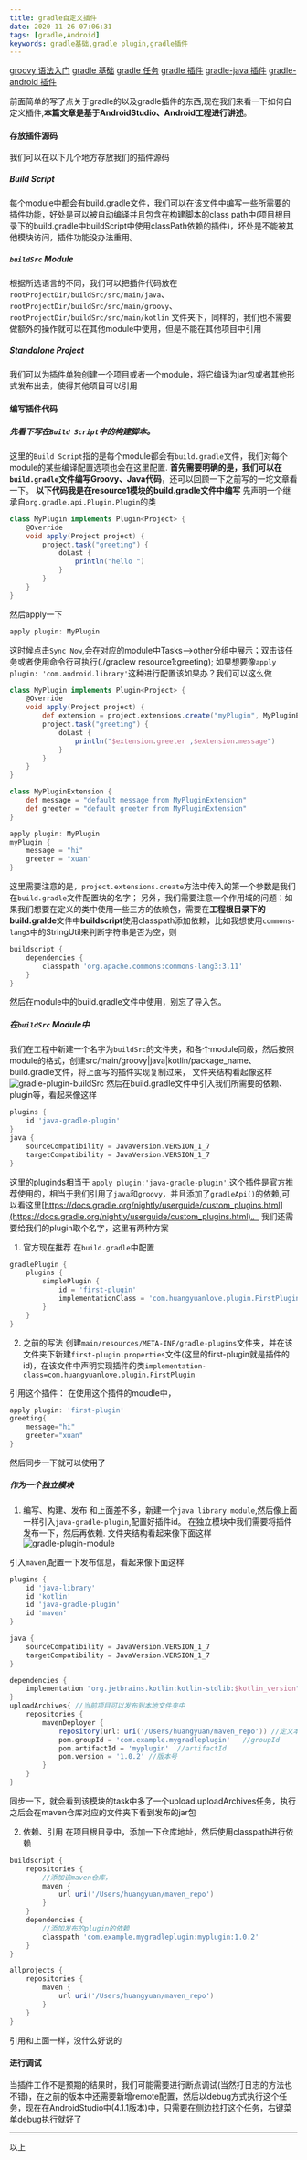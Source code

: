 ```yaml
---
title: gradle自定义插件
date: 2020-11-26 07:06:31
tags: [gradle,Android]
keywords: gradle基础,gradle plugin,gradle插件
---
```

[groovy 语法入门](https://blog.huangyuanlove.com/2018/11/09/groovy%E8%AF%AD%E6%B3%95%E5%85%A5%E9%97%A8/)
[gradle 基础](https://blog.huangyuanlove.com/2018/11/11/gradle%E5%9F%BA%E7%A1%80/)
[gradle 任务](https://blog.huangyuanlove.com/2018/11/19/gradle%E4%BB%BB%E5%8A%A1/)
[gradle 插件](https://blog.huangyuanlove.com/2018/12/09/gradle%E6%8F%92%E4%BB%B6/)
[gradle-java 插件](https://blog.huangyuanlove.com/2018/12/19/gradle-java%E6%8F%92%E4%BB%B6/)
[gradle-android 插件](https://blog.huangyuanlove.com/2018/12/22/gradle-android%E6%8F%92%E4%BB%B6/)

前面简单的写了点关于gradle的以及gradle插件的东西,现在我们来看一下如何自定义插件,**本篇文章是基于AndroidStudio、Android工程进行讲述**。
<!--more-->
#### 存放插件源码
我们可以在以下几个地方存放我们的插件源码
##### Build Script
每个module中都会有build.gradle文件，我们可以在该文件中编写一些所需要的插件功能，好处是可以被自动编译并且包含在构建脚本的class path中(项目根目录下的build.gradle中buildScript中使用classPath依赖的插件)，坏处是不能被其他模块访问，插件功能没办法重用。
##### `buildSrc` Module
根据所选语言的不同，我们可以把插件代码放在`rootProjectDir/buildSrc/src/main/java`、`rootProjectDir/buildSrc/src/main/groovy`、`rootProjectDir/buildSrc/src/main/kotlin` 文件夹下，同样的，我们也不需要做额外的操作就可以在其他module中使用，但是不能在其他项目中引用
##### Standalone Project
我们可以为插件单独创建一个项目或者一个module，将它编译为jar包或者其他形式发布出去，使得其他项目可以引用


#### 编写插件代码
##### 先看下写在`Build Script`中的构建脚本。
这里的`Build Script`指的是每个module都会有`build.gradle`文件，我们对每个module的某些编译配置选项也会在这里配置.
**首先需要明确的是，我们可以在`build.gradle`文件编写Groovy、Java代码**，还可以回顾一下之前写的一坨文章看一下。
**以下代码我是在resource1模块的build.gradle文件中编写**
先声明一个继承自`org.gradle.api.Plugin.Plugin`的类
``` groovy
class MyPlugin implements Plugin<Project> {
    @Override
    void apply(Project project) {
        project.task("greeting") {
            doLast {
                println("hello ")
            }
        }
    }
}
```
然后apply一下
``` groovy
apply plugin: MyPlugin
```
这时候点击`Sync Now`,会在对应的module中Tasks-->other分组中展示；双击该任务或者使用命令行可执行(./gradlew resource1:greeting);
如果想要像`apply plugin: 'com.android.library'`这种进行配置该如果办？我们可以这么做
``` groovy
class MyPlugin implements Plugin<Project> {
    @Override
    void apply(Project project) {
        def extension = project.extensions.create("myPlugin", MyPluginExtension)
        project.task("greeting") {
            doLast {
                println("$extension.greeter ,$extension.message")
            }
        }
    }
}

class MyPluginExtension {
    def message = "default message from MyPluginExtension"
    def greeter = "default greeter from MyPluginExtension"
}

apply plugin: MyPlugin
myPlugin {
    message = "hi"
    greeter = "xuan"
}
```
这里需要注意的是，`project.extensions.create`方法中传入的第一个参数是我们在`build.gradle`文件配置块的名字；
另外，我们需要注意一个作用域的问题：如果我们想要在定义的类中使用一些三方的依赖包，需要在**工程根目录下的build.gralde**文件中**buildscript**使用classpath添加依赖，比如我想使用`commons-lang3`中的StringUtil来判断字符串是否为空，则
``` groovy
buildscript {
    dependencies {
        classpath 'org.apache.commons:commons-lang3:3.11'
    }
}
```
然后在module中的build.gradle文件中使用，别忘了导入包。

##### 在`buildSrc` Module中
我们在工程中新建一个名字为`buildSrc`的文件夹，和各个module同级，然后按照module的格式，创建src/main/groovy|java|kotlin/package_name、build.gradle文件，将上面写的插件实现复制过来，
文件夹结构看起像这样
![gradle-plugin-buildSrc](/image/gradle/gradle-plugin/gradle-plugin-with-buildSrc.png)
然后在build.gradle文件中引入我们所需要的依赖、plugin等，看起来像这样
``` groovy
plugins {
    id 'java-gradle-plugin'
}
java {
    sourceCompatibility = JavaVersion.VERSION_1_7
    targetCompatibility = JavaVersion.VERSION_1_7
}
```
这里的pluginds相当于 `apply plugin:'java-gradle-plugin'`,这个插件是官方推荐使用的，相当于我们引用了`java`和`groovy`，并且添加了`gradleApi()`的依赖,可以看这里[https://docs.gradle.org/nightly/userguide/custom_plugins.html](https://docs.gradle.org/nightly/userguide/custom_plugins.html)。
我们还需要给我们的plugin取个名字，这里有两种方案
1. 官方现在推荐
在`build.gradle`中配置
``` groovy
gradlePlugin {
    plugins {
        simplePlugin {
            id = 'first-plugin'
            implementationClass = 'com.huangyuanlove.plugin.FirstPlugin'
        }
    }
}
```
2. 之前的写法
创建`main/resources/META-INF/gradle-plugins`文件夹，并在该文件夹下新建`first-plugin.properties`文件(这里的first-plugin就是插件的id)，在该文件中声明实现插件的类`implementation-class=com.huangyuanlove.plugin.FirstPlugin`

引用这个插件：
在使用这个插件的moudle中，
``` groovy
apply plugin: 'first-plugin'
greeting{
    message="hi"
    greeter="xuan"
}
```
然后同步一下就可以使用了

##### 作为一个独立模块

1. 编写、构建、发布
和上面差不多，新建一个`java library module`,然后像上面一样引入`java-gradle-plugin`,配置好插件id。
在独立模块中我们需要将插件发布一下，然后再依赖.
文件夹结构看起来像下面这样
![gradle-plugin-module](/image/gradle/gradle-plugin/gradle-plugin-with-module.png)

引入`maven`,配置一下发布信息，看起来像下面这样
``` groovy
plugins {
    id 'java-library'
    id 'kotlin'
    id 'java-gradle-plugin'
    id 'maven'
}

java {
    sourceCompatibility = JavaVersion.VERSION_1_7
    targetCompatibility = JavaVersion.VERSION_1_7
}

dependencies {
    implementation "org.jetbrains.kotlin:kotlin-stdlib:$kotlin_version"
}
uploadArchives{ //当前项目可以发布到本地文件夹中
    repositories {
        mavenDeployer {
            repository(url: uri('/Users/huangyuan/maven_repo')) //定义本地maven仓库的地址
            pom.groupId = 'com.example.mygradleplugin'   //groupId
            pom.artifactId = 'myplugin'  //artifactId
            pom.version = '1.0.2' //版本号
        }
    }
}
```
同步一下，就会看到该模块的task中多了一个upload.uploadArchives任务，执行之后会在maven仓库对应的文件夹下看到发布的jar包

2. 依赖、引用
在项目根目录中，添加一下仓库地址，然后使用classpath进行依赖
``` groovy
buildscript {
    repositories {
        //添加该maven仓库，
        maven {
            url uri('/Users/huangyuan/maven_repo')
        }
    }
    dependencies {
        //添加发布的plugin的依赖
        classpath 'com.example.mygradleplugin:myplugin:1.0.2'
    }
}

allprojects {
    repositories {
        maven {
            url uri('/Users/huangyuan/maven_repo')
        }
    }
}
```
引用和上面一样，没什么好说的


#### 进行调试
当插件工作不是预期的结果时，我们可能需要进行断点调试(当然打日志的方法也不错)，在之前的版本中还需要新增remote配置，然后以debug方式执行这个任务，现在在AndroidStudio中(4.1.1版本)中，只需要在侧边找打这个任务，右键菜单debug执行就好了

----
以上


